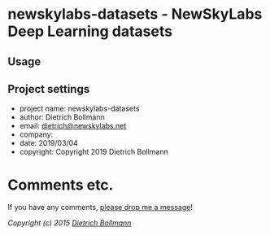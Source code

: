
# newskylabs-datasets - NewSkyLabs Deep Learning datasets


## Usage


## Project settings

* project name:  newskylabs-datasets
* author:        Dietrich Bollmann
* email:         dietrich@newskylabs.net
* company:       
* date:          2019/03/04
* copyright:     Copyright 2019 Dietrich Bollmann


# Comments etc.

If you have any comments, [please drop me a message](http://dietrich.newskylabs.net/email)!

*Copyright (c) 2015 [Dietrich Bollmann](http://dietrich.newskylabs.net)*
